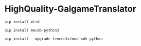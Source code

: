 # HighQuality-GalgameTranslator

```
pip install xlrd
```
```
pip install mecab-python3
```
```
pip install --upgrade tencentcloud-sdk-python
```
